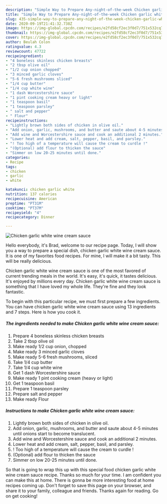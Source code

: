 ```yaml
---
description: "Simple Way to Prepare Any-night-of-the-week Chicken garlic white wine cream sauce"
title: "Simple Way to Prepare Any-night-of-the-week Chicken garlic white wine cream sauce"
slug: 435-simple-way-to-prepare-any-night-of-the-week-chicken-garlic-white-wine-cream-sauce
date: 2020-09-19T21:41:32.738Z
image: https://img-global.cpcdn.com/recipes/e2fd58cf2ec3f0d7/751x532cq70/chicken-garlic-white-wine-cream-sauce-recipe-main-photo.jpg
thumbnail: https://img-global.cpcdn.com/recipes/e2fd58cf2ec3f0d7/751x532cq70/chicken-garlic-white-wine-cream-sauce-recipe-main-photo.jpg
cover: https://img-global.cpcdn.com/recipes/e2fd58cf2ec3f0d7/751x532cq70/chicken-garlic-white-wine-cream-sauce-recipe-main-photo.jpg
author: Beulah Colon
ratingvalue: 4.3
reviewcount: 47722
recipeingredient:
- "4 boneless skinless chicken breasts"
- "2 tbsp olive oil"
- "1/2 cup onion chopped"
- "3 minced garlic cloves"
- "5-6 fresh mushrooms sliced"
- "1/4 cup butter"
- "1/4 cup white wine"
- "1 dash Worcestershire sauce"
- "1 pint cooking cream heavy or light"
- "1 teaspoon basil"
- "1 teaspoon parsley"
- " salt and pepper"
- " Flour"
recipeinstructions:
- "Lightly brown both sides of chicken in olive oil."
- "Add onion, garlic, mushrooms, and butter and saute about 4-5 minutes until onions start to become translucent."
- "Add wine and Worcestershire sauce and cook an additional 2 minutes."
- "Lower heat and add cream, salt, pepper, basil, and parsley."
- "! Too high of a temperature will cause the cream to curdle !"
- "(Optional) add flour to thicken the sauce"
- "Simmer on low 20-25 minutes until done."
categories:
- Recipe
tags:
- chicken
- garlic
- white

katakunci: chicken garlic white 
nutrition: 137 calories
recipecuisine: American
preptime: "PT31M"
cooktime: "PT37M"
recipeyield: "4"
recipecategory: Dinner

---
```



![Chicken garlic white wine cream sauce](https://img-global.cpcdn.com/recipes/e2fd58cf2ec3f0d7/751x532cq70/chicken-garlic-white-wine-cream-sauce-recipe-main-photo.jpg)

Hello everybody, it's Brad, welcome to our recipe page. Today, I will show you a way to prepare a special dish, chicken garlic white wine cream sauce. It is one of my favorites food recipes. For mine, I will make it a bit tasty. This will be really delicious.



Chicken garlic white wine cream sauce is one of the most favored of current trending meals in the world. It's easy, it's quick, it tastes delicious. It's enjoyed by millions every day. Chicken garlic white wine cream sauce is something that I have loved my whole life. They're fine and they look fantastic.


To begin with this particular recipe, we must first prepare a few ingredients. You can have chicken garlic white wine cream sauce using 13 ingredients and 7 steps. Here is how you cook it.

<!--inarticleads1-->

##### The ingredients needed to make Chicken garlic white wine cream sauce:

1. Prepare 4 boneless skinless chicken breasts
1. Take 2 tbsp olive oil
1. Make ready 1/2 cup onion, chopped
1. Make ready 3 minced garlic cloves
1. Make ready 5-6 fresh mushrooms, sliced
1. Take 1/4 cup butter
1. Take 1/4 cup white wine
1. Get 1 dash Worcestershire sauce
1. Make ready 1 pint cooking cream (heavy or light)
1. Get 1 teaspoon basil
1. Prepare 1 teaspoon parsley
1. Prepare  salt and pepper
1. Make ready  Flour




<!--inarticleads2-->

##### Instructions to make Chicken garlic white wine cream sauce:

1. Lightly brown both sides of chicken in olive oil.
1. Add onion, garlic, mushrooms, and butter and saute about 4-5 minutes until onions start to become translucent.
1. Add wine and Worcestershire sauce and cook an additional 2 minutes.
1. Lower heat and add cream, salt, pepper, basil, and parsley.
1. ! Too high of a temperature will cause the cream to curdle !
1. (Optional) add flour to thicken the sauce
1. Simmer on low 20-25 minutes until done.




So that is going to wrap this up with this special food chicken garlic white wine cream sauce recipe. Thanks so much for your time. I am confident you can make this at home. There is gonna be more interesting food at home recipes coming up. Don't forget to save this page on your browser, and share it to your family, colleague and friends. Thanks again for reading. Go on get cooking!
